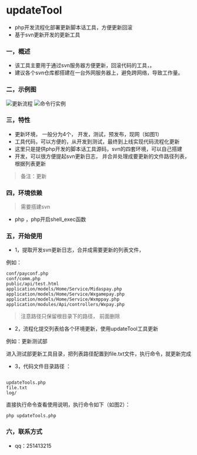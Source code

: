 # updateTool

* php开发流程化部署更新脚本话工具，方便更新回滚
* 基于svn更新开发的更新工具

### 一，概述

* 该工具主要用于通过svn服务器方便更新，回滚代码的工具，。
* 建议各个svn仓库都搭建在一台外网服务器上，避免跨网络，导致工作量。

 
### 二，示例图

![更新流程](images/demo1.jpg)
![命令行实例](images/demo2.bmp)

 

### 三，特性

* 更新环境， 一般分为4个， 开发，测试，预发布，现网（如图1）
* 工具代码，可以方便的，从开发到测试，最终到上线实现代码流程化更新
* 这里只是提供php开发的脚本话工具源码，svn的四套环境，可以自己搭建
* 开发，可以很方便提起svn更新日志， 并合并处理成要更新的文件路径列表， 根据列表更新


> 备注：更新
        
   
### 四，环境依赖

>需要搭建svn
    
* php ，php开启shell_exec函数
    
    
### 五，开始使用

* 1，提取开发svn更新日志，合并成需要更新的列表文件，

例如：

```
conf/payconf.php
conf/comm.php
public/api/test.html
application/models/Home/Service/Midaspay.php
application/models/Home/Service/Wxgamepay.php
application/models/Home/Service/Wxmppay.php
application/modules/Api/controllers/Wxpay.php
```

> 注意路径只保留根目录下的路径， 前面删除

* 2，流程化提交列表给各个环境更新，使用updateTool工具更新

例如：更新测试部

进入测试部更新工具目录，把列表路径配置到file.txt文件，执行命令，就更新完成

         
* 3，代码文件目录路径 ：

```

updateTools.php
file.txt
log/

``` 

直接执行命令查看使用说明，执行命令如下（如图2）：

```
php updateTools.php

``` 



### 六，联系方式

* qq：251413215


